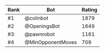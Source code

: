 Rank|Bot|Rating
---|---|---
#1|@colinbot|1879
#2|@OpeningsBot|1649
#3|@pawnrobot|1161
#4|@MinOpponentMoves|709
